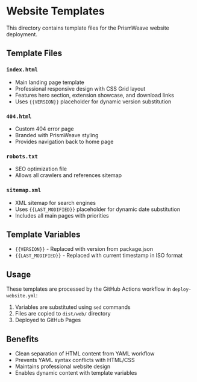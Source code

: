 # Website Templates

This directory contains template files for the PrismWeave website deployment.

## Template Files

### `index.html`
- Main landing page template
- Professional responsive design with CSS Grid layout
- Features hero section, extension showcase, and download links
- Uses `{{VERSION}}` placeholder for dynamic version substitution

### `404.html`
- Custom 404 error page
- Branded with PrismWeave styling
- Provides navigation back to home page

### `robots.txt`
- SEO optimization file
- Allows all crawlers and references sitemap

### `sitemap.xml`
- XML sitemap for search engines
- Uses `{{LAST_MODIFIED}}` placeholder for dynamic date substitution
- Includes all main pages with priorities

## Template Variables

- `{{VERSION}}` - Replaced with version from package.json
- `{{LAST_MODIFIED}}` - Replaced with current timestamp in ISO format

## Usage

These templates are processed by the GitHub Actions workflow in `deploy-website.yml`:

1. Variables are substituted using `sed` commands
2. Files are copied to `dist/web/` directory
3. Deployed to GitHub Pages

## Benefits

- Clean separation of HTML content from YAML workflow
- Prevents YAML syntax conflicts with HTML/CSS
- Maintains professional website design
- Enables dynamic content with template variables
